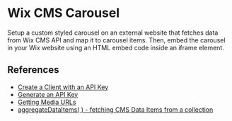 # Wix CMS Carousel

Setup a custom styled carousel on an external website that fetches data from Wix CMS API and map it to carousel items. Then, embed the carousel in your Wix website using an HTML embed code inside an iframe element.

## References

- [Create a Client with an API Key](https://dev.wix.com/docs/go-headless/coding/java-script-sdk/admin/create-a-client-with-an-api-key)
- [Generate an API Key](https://dev.wix.com/docs/go-headless/getting-started/setup/authentication/generate-an-api-key-for-admins)
- [Getting Media URLs](https://dev.wix.com/docs/sdk/articles/working-with-the-sdk/work-with-wix-media)
- [aggregateDataItems( ) - fetching CMS Data Items from a collection](https://dev.wix.com/docs/sdk/backend-modules/data/items/aggregate-data-items)
